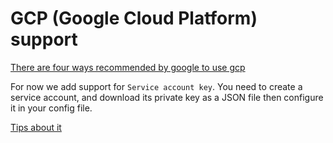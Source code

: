 # GCP (Google Cloud Platform) support

[There are four ways recommended by google to use gcp](https://cloud.google.com/docs/authentication)

For now we add support for  `Service account key`. You need to create a service account, and download its private key as a JSON file then configure it in  your config file.

[Tips about it](https://cloud.google.com/docs/authentication/production)

